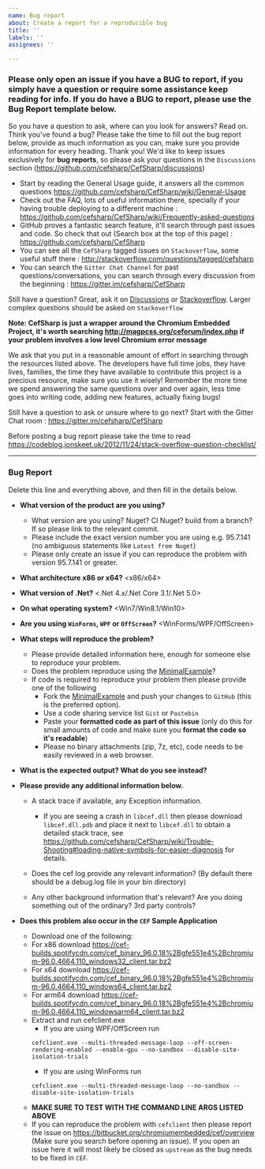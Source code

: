 ```yaml
---
name: Bug report
about: Create a report for a reproducible bug
title: ''
labels: ''
assignees: ''

---
```


### Please only open an issue if you have a BUG to report, if you simply have a question or require some assistance keep reading for info. If you do have a BUG to report, please use the Bug Report template below.

So you have a question to ask, where can you look for answers? Read on. Think you've found a bug? Please take the time to fill out the bug report below, provide as much information as you can, make sure you provide information for every heading. Thank you! We'd like to keep issues exclusively for **bug reports**, so please ask your questions in the `Discussions` section (https://github.com/cefsharp/CefSharp/discussions)

- Start by reading the General Usage guide, it answers all the common questions https://github.com/cefsharp/CefSharp/wiki/General-Usage
- Check out the FAQ, lots of useful information there, specially if your having trouble deploying to a different machine : https://github.com/cefsharp/CefSharp/wiki/Frequently-asked-questions
- GitHub proves a fantastic search feature, it'll search through past issues and code. So check that out (Search box at the top of this page) : https://github.com/cefsharp/CefSharp
- You can see all the `CefSharp` tagged issues on `Stackoverflow`, some useful stuff there : http://stackoverflow.com/questions/tagged/cefsharp
- You can search the `Gitter Chat Channel` for past questions/conversations, you can search through every discussion from the beginning : https://gitter.im/cefsharp/CefSharp

Still have a question? Great, ask it on [Discussions](https://github.com/cefsharp/CefSharp/discussions) or [Stackoverflow](http://stackoverflow.com/questions/tagged/cefsharp). Larger complex questions should be asked on `Stackoverflow`

**Note: CefSharp is just a wrapper around the Chromium Embedded Project, it's worth searching http://magpcss.org/ceforum/index.php if your problem involves a low level Chromium error message**

We ask that you put in a reasonable amount of effort in searching through the resources listed above. The developers have full time jobs, they have lives, families, the time they have available to contribute this project is a precious resource, make sure you use it wisely! Remember the more time we spend answering the same questions over and over again, less time goes into writing code, adding new features, actually fixing bugs! 

Still have a question to ask or unsure where to go next? Start with the Gitter Chat room : https://gitter.im/cefsharp/CefSharp

Before posting a bug report please take the time to read https://codeblog.jonskeet.uk/2012/11/24/stack-overflow-question-checklist/

---
### Bug Report
Delete this line and everything above, and then fill in the details below.

- **What version of the product are you using?**
    - What version are you using? Nuget? CI Nuget? build from a branch? If so please link to the relevant commit.
	- Please include the exact version number you are using e.g. 95.7.141 (no ambiguous statements like `Latest from Nuget`)
    - Please only create an issue if you can reproduce the problem with version 95.7.141 or greater.

- **What architecture x86 or x64?**
    <x86/x64>
	
- **What version of .Net?**
    <.Net 4.x/.Net Core 3.1/.Net 5.0>
    
- **On what operating system?**
    <Win7/Win8.1/Win10>

- **Are you using `WinForms`, `WPF` or `OffScreen`?**
    <WinForms/WPF/OffScreen>
    
- **What steps will reproduce the problem?**
    - Please provide detailed information here, enough for someone else to reproduce your problem. 
    - Does the problem reproduce using the [MinimalExample](https://github.com/cefsharp/CefSharp.MinimalExample)?
    - If code is required to reproduce your problem then please provide one of the following
      - Fork the [MinimalExample](https://github.com/cefsharp/CefSharp.MinimalExample) and push your changes to `GitHub` (this is the preferred option).
      - Use a code sharing service list `Gist` or `Pastebin`
      - Paste your **formatted code as part of this issue** (only do this for small amounts of code and make sure you **format the code so it's readable**)
      - Please no binary attachments (zip, 7z, etc), code needs to be easily reviewed in a web browser.

- **What is the expected output? What do you see instead?**

- **Please provide any additional information below.**
    - A stack trace if available, any Exception information.
      - If you are seeing a crash in `libcef.dll` then please download `libcef.dll.pdb` and place it next to `libcef.dll` to obtain a detailed stack trace, see https://github.com/cefsharp/CefSharp/wiki/Trouble-Shooting#loading-native-symbols-for-easier-diagnosis for details.

    - Does the cef log provide any relevant information? (By default there should be a debug.log file in your bin directory)

    - Any other background information that's relevant? Are you doing something out of the ordinary? 3rd party controls?

- **Does this problem also occur in the `CEF` Sample Application**
    - Download one of the following:
    - For x86 download https://cef-builds.spotifycdn.com/cef_binary_96.0.18%2Bgfe551e4%2Bchromium-96.0.4664.110_windows32_client.tar.bz2
    - For x64 download https://cef-builds.spotifycdn.com/cef_binary_96.0.18%2Bgfe551e4%2Bchromium-96.0.4664.110_windows64_client.tar.bz2
	- For arm64 download https://cef-builds.spotifycdn.com/cef_binary_96.0.18%2Bgfe551e4%2Bchromium-96.0.4664.110_windowsarm64_client.tar.bz2
	- Extract and run cefclient.exe
		- If you are using WPF/OffScreen run
		```
		cefclient.exe --multi-threaded-message-loop --off-screen-rendering-enabled --enable-gpu --no-sandbox --disable-site-isolation-trials
		```
		- If you are using WinForms run
		```
		cefclient.exe --multi-threaded-message-loop --no-sandbox --disable-site-isolation-trials
		```
	- **MAKE SURE TO TEST WITH THE COMMAND LINE ARGS LISTED ABOVE**
    - If you can reproduce the problem with `cefclient` then please report the issue on https://bitbucket.org/chromiumembedded/cef/overview (Make sure you search before opening an issue). If you open an issue here it will most likely be closed as `upstream` as the bug needs to be fixed in `CEF`.
